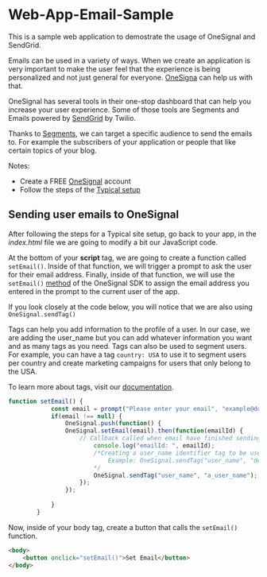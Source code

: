 # Web-App-Email-Sample

This is a sample web application to demostrate the usage of OneSignal and SendGrid. 

Emails can be used in a variety of ways. When we create an application is very important to make the user feel that the experience is being personalized and not just general for everyone. [OneSigna](https://onesignal.com) can help us with that. 

OneSignal has several tools in their one-stop dashboard that can help you increase your user experience. Some of those tools are Segments and Emails powered by [SendGrid](https://sendgrid.com/) by Twilio.

Thanks to [Segments](https://documentation.onesignal.com/docs/segmentation/), we can target a specific audience to send the emails to. For example the subscribers of your application or people that like certain topics of your blog.

Notes:
* Create a FREE [OneSignal](https://onesignal.com/) account 
* Follow the steps of the  [Typical setup](https://documentation.onesignal.com/docs/web-push-typical-setup)

## Sending user emails to OneSignal

After following the steps for a Typical site setup, go back to your app, in the *index.html* file we are going to modify a bit our JavaScript code. 

At the bottom of your **script** tag, we are going to create a function called `setEmail()`. Inside of that function, we will trigger a prompt to ask the user for their email address. Finally, inside of that function, we will use the `setEmail()`  [method](https://documentation.onesignal.com/docs/email-quickstart) of the OneSignal SDK to assign the email address you entered in the prompt to the current user of the app.

If you look closely at the code below, you will notice that we are also using `OneSignal.sendTag()`

Tags can help you add information to the profile of a user. In our case, we are adding the user_name but you can add whatever information you want and as many tags as you need. Tags can also be used to segment users. For example, you can have a tag `country: USA` to use it to segment users per country and create marketing campaigns for users that only belong to the USA.

To learn more about tags, visit our [documentation](https://documentation.onesignal.com/docs/add-user-data-tags).

```javascript
function setEmail() {
            const email = prompt("Please enter your email", "example@domain.com");
            if(email !== null) {
                OneSignal.push(function() {
                OneSignal.setEmail(email).then(function(emailId) {
                    // Callback called when email have finished sending
                        console.log("emailId: ", emailId);
                        /*Creating a user_name identifier tag to be used in the email
                            Example: OneSignal.sendTag("user_name", "devpato");   
                        */
                        OneSignal.sendTag("user_name", "a_user_name");   
                    }); 
                });
                
            }
        }

```

Now, inside of your body tag, create a button that calls the `setEmail()` function.

```html
<body>
    <button onclick="setEmail()">Set Email</button>
</body>
```
